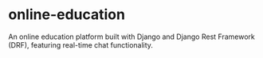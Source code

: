 # online-education

An online education platform built with Django and Django Rest Framework (DRF), featuring real-time chat functionality.
  